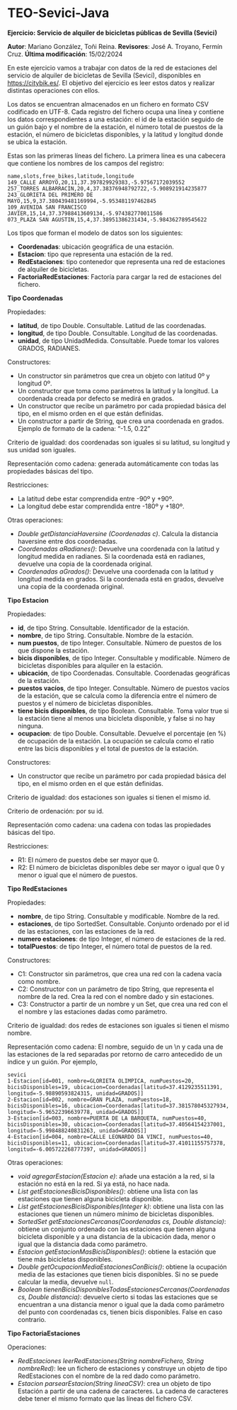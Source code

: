 # TEO-Sevici-Java
**Ejercicio: Servicio de alquiler de bicicletas públicas de Sevilla (Sevici)**

**Autor**: Mariano González, Toñi Reina. **Revisores**: José A. Troyano, Fermín Cruz. **Última modificación**: 15/02/2024

En este ejercicio vamos a trabajar con datos de la red de estaciones del servicio de alquiler de bicicletas de Sevilla (Sevici), disponibles en <https://citybik.es/>. El objetivo del ejercicio es leer estos datos y realizar distintas operaciones con ellos.

Los datos se encuentran almacenados en un fichero en formato CSV codificado en UTF-8. Cada registro del fichero ocupa una línea y contiene los datos correspondientes a una estación: el id de la estación seguido de un guión bajo y el nombre de la estación, el número total de puestos de la estación, el número de bicicletas disponibles, y la latitud y longitud donde se ubica la estación.

Estas son las primeras líneas del fichero. La primera línea es una cabecera que contiene los nombres de los campos del registro:
```
name,slots,free_bikes,latitude,longitude
149_CALLE ARROYO,20,11,37.397829929383,-5.97567172039552
257_TORRES ALBARRACIN,20,4,37.38376948792722,-5.908921914235877
243_GLORIETA DEL PRIMERO DE MAYO,15,9,37.380439481169994,-5.953481197462845
109_AVENIDA SAN FRANCISCO JAVIER,15,14,37.37988413609134,-5.974382770011586
073_PLAZA SAN AGUSTIN,15,4,37.38951386231434,-5.984362789545622
```
Los tipos que forman el modelo de datos son los siguientes:

- **Coordenadas**: ubicación geográfica de una estación.
- **Estacion**: tipo que representa una estación de la red.
- **RedEstaciones**: tipo contenedor que representa una red de estaciones de alquiler de bicicletas.
- **FactoriaRedEstaciones**: Factoría para cargar la red de estaciones del fichero. 

**Tipo Coordenadas**

Propiedades:

- **latitud**, de tipo Double. Consultable. Latitud de las coordenadas.
- **longitud**, de tipo Double. Consultable. Longitud de las coordenadas.
- **unidad**, de tipo UnidadMedida. Consultable. Puede tomar los valores GRADOS, RADIANES.


Constructores:

- Un constructor sin parámetros que crea un objeto con latitud 0º y longitud 0º.
- Un constructor que toma como parámetros la latitud y la longitud. La coordenada creada por defecto se medirá en grados.
- Un constructor que recibe un parámetro por cada propiedad básica del tipo, en el mismo orden en el que están definidas.
- Un constructor a partir de String, que crea una coordenada en grados. Ejemplo de formato de la cadena: “-1.5, 0.22”

Criterio de igualdad: dos coordenadas son iguales si su latitud, su longitud y sus unidad son iguales.

Representación como cadena: generada automáticamente con todas las propiedades básicas del tipo.

Restricciones:

- La latitud debe estar comprendida entre -90º y +90º.
- La longitud debe estar comprendida entre -180º y +180º.

Otras operaciones:
- *Double getDistanciaHaversine (Coordenadas c)*. Calcula la distancia haversine entre dos coordenadas.
- *Coordenadas aRadianes()*: Devuelve una coordenada con la latitud y longitud medida en radianes. Si la coordenada está en radianes, devuelve una copia de la coordenada original.
- *Coordenadas aGrados()*: Devuelve una coordenada con la latitud y longitud medida en grados. Si la coordenada está en grados, devuelve una copia de la coordenada original.


**Tipo Estacion**

Propiedades:

- **id**, de tipo String. Consultable. Identificador de la estación.
- **nombre**, de tipo String. Consultable. Nombre de la estación.
- **num puestos**, de tipo Integer. Consultable. Número de puestos de los que dispone la estación.
- **bicis disponibles**, de tipo Integer. Consultable y modificable. Número de bicicletas disponibles para alquiler en la estación.
- **ubicación**, de tipo Coordenadas. Consultable. Coordenadas geográficas de la estación.
- **puestos vacíos**, de tipo Integer. Consultable. Número de puestos vacíos de la estación, que se calcula como la diferencia entre el número de puestos y el número de bicicletas disponibles.
- **tiene bicis disponibles**, de tipo Boolean. Consultable. Toma valor true si la estación tiene al menos una bicicleta disponible, y false si no hay ninguna.
- **ocupacion**: de tipo Double. Consultable. Devuelve el porcentaje (en %) de ocupación de la estación. La ocupación se calcula como el ratio entre las bicis disponibles y el total de puestos de la estación.


Constructores:

- Un constructor que recibe un parámetro por cada propiedad básica del tipo, en el mismo orden en el que están definidas.

Criterio de igualdad: dos estaciones son iguales si tienen el mismo id.

Criterio de ordenación: por su id.

Representación como cadena: una cadena con todas las propiedades básicas del tipo.

Restricciones:

- R1: El número de puestos debe ser mayor que 0.
- R2: El número de bicicletas disponibles debe ser mayor o igual que 0 y menor o igual que el número de puestos.

**Tipo RedEstaciones**

Propiedades:

- **nombre**, de tipo String. Consultable y modificable. Nombre de la red.
- **estaciones**, de tipo SortedSet<Estacion>. Consultable. Conjunto ordenado por el id de las estaciones, con las estaciones de la red.
- **numero estaciones**: de tipo Integer, el número de estaciones de la red.
- **totalPuestos**: de tipo Integer, el número total de puestos de la red.
  
Constructores:

- C1: Constructor sin parámetros, que crea una red con la cadena vacía como nombre.
- C2: Constructor con un parámetro de tipo String, que representa el nombre de la red. Crea la red con el nombre dado y sin estaciones.
- C3: Constructor a partir de un nombre y un Set<Estacion>, que crea una red con el el nombre y las estaciones dadas como parámetro.

Criterio de igualdad: dos redes de estaciones son iguales si tienen el mismo nombre.

Representación como cadena: El nombre, seguido de un \n y cada una de las estaciones de la red separadas por retorno de carro antecedido de un índice y un guión. Por ejemplo,
```
sevici
1-Estacion[id=001, nombre=GLORIETA OLIMPICA, numPuestos=20, bicisDisponibles=19, ubicacion=Coordenadas[latitud=37.4129235511391, longitud=-5.98890593824315, unidad=GRADOS]]
2-Estacion[id=002, nombre=GRAN PLAZA, numPuestos=18, bicisDisponibles=16, ubicacion=Coordenadas[latitud=37.381578045327934, longitud=-5.96522396639778, unidad=GRADOS]]
3-Estacion[id=003, nombre=PUERTA DE LA BARQUETA, numPuestos=40, bicisDisponibles=30, ubicacion=Coordenadas[latitud=37.40564154237001, longitud=-5.998488240831263, unidad=GRADOS]]
4-Estacion[id=004, nombre=CALLE LEONARDO DA VINCI, numPuestos=40, bicisDisponibles=11, ubicacion=Coordenadas[latitud=37.41011155757378, longitud=-6.005722268777397, unidad=GRADOS]]
``` 

Otras operaciones:

- *void agregarEstacion(Estacion e)*: añade una estación a la red, si la estación no está en la red. Si ya está, no hace nada.
- *List<Estacion> getEstacionesBicisDisponibles()*: obtiene una lista con las estaciones que tienen alguna bicicleta disponible.
- *List<Estacion> getEstacionesBicisDisponibles(Integer k)*: obtiene una lista con las estaciones que tienen un número mínimo de bicicletas disponibles.
- *SortedSet<Estacion> getEstacionesCercanas(Coordenadas cs, Double distancia)*: obtiene un conjunto ordenado con las estaciones que tienen alguna bicicleta disponible y a una distancia de la ubicación dada, menor o igual que la distancia dada como parámetro.
- *Estacion getEstacionMasBicisDisponibles()*: obtiene la estación que tiene más bicicletas disponibles.
- *Double getOcupacionMediaEstacionesConBicis()*: obtiene la ocupación media de las estaciones que tienen bicis disponibles. Si no se puede calcular la media, devuelve ```null```.
- *Boolean tienenBicisDisponiblesTodasEstacionesCercanas(Coordenadas cs, Double distancia)*: devuelve cierto si todas las estaciones que se encuentran a una distancia menor o igual que la dada como parámetro del punto con coordenadas cs, tienen bicis disponibles. False en caso contrario.
  
**Tipo FactoriaEstaciones**

Operaciones:
- *RedEstaciones leerRedEstaciones(String nombreFichero, String nombreRed)*: lee un fichero de estaciones y construye un objeto de tipo RedEstaciones con el nombre de la red dado como parámetro.
- *Estacion parsearEstacion(String lineaCSV)*: crea un objeto de tipo Estación a partir de una cadena de caracteres. La cadena de caracteres debe tener el mismo formato que las líneas del fichero CSV.


